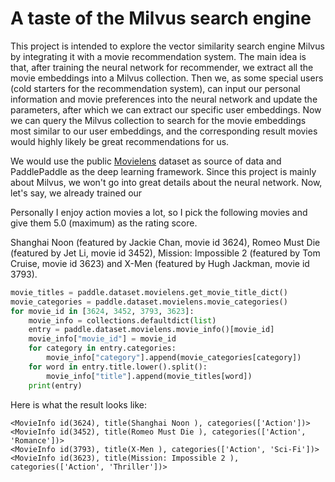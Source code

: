 



# A taste of the Milvus search engine

This project is intended to explore the vector similarity search engine Milvus by integrating it with a movie recommendation system. The main idea is that, after training the neural network for recommender, we extract all the movie embeddings into a Milvus collection. Then we, as some special users (cold starters for the recommendation system), can input our personal information and movie preferences into the neural network and update the parameters, after which we can extract our specific user embeddings.  Now we can query the Milvus collection to search for the movie embeddings most similar to our user embeddings, and the corresponding result movies would highly likely be great recommendations for us.

We would use the public [Movielens](https://grouplens.org/datasets/movielens/) dataset as source of data and PaddlePaddle as the deep learning framework. Since this project is mainly about Milvus, we won't go into great details about the neural network. Now, let's say, we already trained our 



Personally I enjoy action movies a lot, so I pick the following movies and give them 5.0 (maximum) as the rating score.

Shanghai Noon (featured by Jackie Chan, movie id 3624), Romeo Must Die (featured by Jet Li, movie id 3452), Mission: Impossible 2 (featured by Tom Cruise, movie id 3623) and X-Men (featured by Hugh Jackman, movie id 3793).

```python
movie_titles = paddle.dataset.movielens.get_movie_title_dict()
movie_categories = paddle.dataset.movielens.movie_categories()
for movie_id in [3624, 3452, 3793, 3623]:
    movie_info = collections.defaultdict(list)
    entry = paddle.dataset.movielens.movie_info()[movie_id]
    movie_info["movie_id"] = movie_id
    for category in entry.categories:
        movie_info["category"].append(movie_categories[category])
    for word in entry.title.lower().split():
        movie_info["title"].append(movie_titles[word])
    print(entry)
```

Here is what the result looks like:

```
<MovieInfo id(3624), title(Shanghai Noon ), categories(['Action'])>
<MovieInfo id(3452), title(Romeo Must Die ), categories(['Action', 'Romance'])>
<MovieInfo id(3793), title(X-Men ), categories(['Action', 'Sci-Fi'])>
<MovieInfo id(3623), title(Mission: Impossible 2 ), categories(['Action', 'Thriller'])>
```





